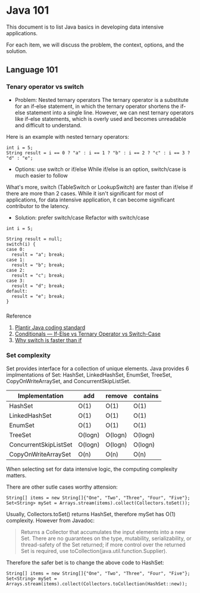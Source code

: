 # Java 101

This document is to list Java basics in developing data intensive applications.

For each item, we will discuss the problem, the context, options, and the solution.

## Language 101

### Tenary operator vs switch
- Problem: Nested ternary operators
The ternary operator is a substitute for an if-else statement, in which the ternary operator shortens the if-else statement into a single line. 
However, we can nest ternary operators like if-else statements, which is overly used and becomes unreadable and difficult to understand.

Here is an example with nested ternary operators:
```
int i = 5;
String result = i == 0 ? "a" : i == 1 ? "b" : i == 2 ? "c" : i == 3 ? "d" : "e";
```

- Options: use switch or if/else
While if/else is an option, switch/case is much easier to follow

What's more, switch (TableSwitch or LookupSwitch) are faster than if/else if there are more than 2 cases. While it isn't significant for most of applications, for data intensive application, it can become significant contributor to the latency. 

- Solution: prefer switch/case
Refactor with switch/case
```
int i = 5;

String result = null;
switch(i) {
case 0:
  result = "a"; break;
case 1:
  result = "b"; break;
case 2:
  result = "c"; break;
case 3:
  result = "d"; break;
default:
  result = "e"; break;
}

```

### 

Reference
1. [Plantir Java coding standard](https://github.com/palantir/gradle-baseline/blob/develop/docs/best-practices/java-coding-guidelines/readme.md#use-ternary-operators-sparingly)
2. [Conditionals — If-Else vs Ternary Operator vs Switch-Case](https://medium.com/swlh/conditionals-if-else-vs-ternary-operator-vs-switch-case-b4f3ed08e1e3)
3. [Why switch is faster than if](https://stackoverflow.com/questions/6705955/why-switch-is-faster-than-if)

### Set complexity
Set provides interface for a collection of unique elements. Java provides 6 implmentations of Set: HashSet, LinkedHashSet, EnumSet, TreeSet, CopyOnWriteArraySet, and ConcurrentSkipListSet.

Implementation | add | remove | contains
-------------- | ---- | ------ | --------
HashSet        |O(1) |O(1)    |O(1)
LinkedHashSet  |O(1) |O(1)    |O(1)
EnumSet        |O(1) |O(1)    |O(1)
TreeSet        | O(logn) | O(logn) | O(logn)
ConcurrentSkipListSet | O(logn) | O(logn) | O(logn)
CopyOnWriteArraySet | O(n) | O(n) | O(n)

When selecting set for data intensive logic, the computing complexity matters. 

There are other sutle cases worthy attension:
```
String[] items = new String[]{"One", "Two", "Three", "Four", "Five"};
Set<String> mySet = Arrays.stream(items).collect(Collectors.toSet());
```

Usually, Collectors.toSet() returns HashSet, therefore mySet has O(1) complexity. However from Javadoc:
> Returns a Collector that accumulates the input elements into a new Set. 
> There are no guarantees on the type, mutability, serializability, or thread-safety of the Set returned; 
> if more control over the returned Set is required, use toCollection(java.util.function.Supplier).

Therefore the safer bet is to change the above code to HashSet:
```
String[] items = new String[]{"One", "Two", "Three", "Four", "Five"};
Set<String> mySet = Arrays.stream(items).collect(Collectors.toCollection(HashSet::new));
```

